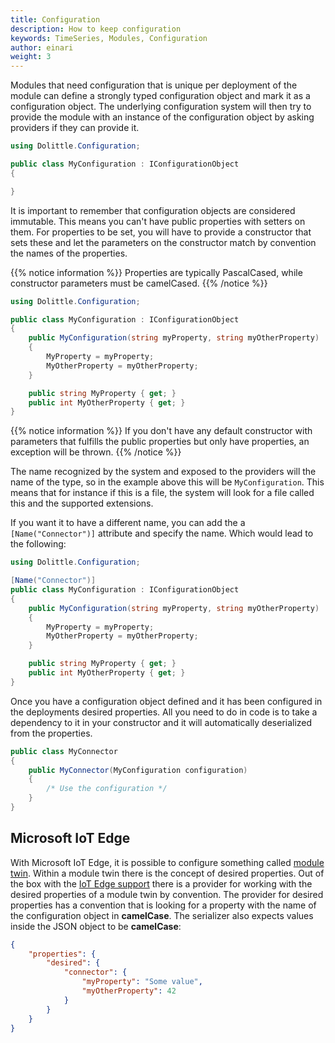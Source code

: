 ```yaml
---
title: Configuration
description: How to keep configuration
keywords: TimeSeries, Modules, Configuration
author: einari
weight: 3
---
```

Modules that need configuration that is unique per deployment of the module
can define a strongly typed configuration object and mark it as a configuration
object. The underlying configuration system will then try to provide the module
with an instance of the configuration object by asking providers if they can
provide it.

```csharp
using Dolittle.Configuration;

public class MyConfiguration : IConfigurationObject
{

}
```

It is important to remember that configuration objects are considered immutable.
This means you can't have public properties with setters on them. For properties
to be set, you will have to provide a constructor that sets these and let the
parameters on the constructor match by convention the names of the properties.

{{% notice information %}}
Properties are typically PascalCased, while constructor parameters must be camelCased.
{{% /notice %}}

```csharp
using Dolittle.Configuration;

public class MyConfiguration : IConfigurationObject
{
    public MyConfiguration(string myProperty, string myOtherProperty)
    {
        MyProperty = myProperty;
        MyOtherProperty = myOtherProperty;
    }

    public string MyProperty { get; }
    public int MyOtherProperty { get; }
}
```

{{% notice information %}}
If you don't have any default constructor with parameters that fulfills the public
properties but only have properties, an exception will be thrown.
{{% /notice %}}

The name recognized by the system and exposed to the providers will the name of the type,
so in the example above this will be `MyConfiguration`. This means that for instance if
this is a file, the system will look for a file called this and the supported extensions.

If you want it to have a different name, you can add the a `[Name("Connector")]` attribute
and specify the name. Which would lead to the following:

```csharp
using Dolittle.Configuration;

[Name("Connector")]
public class MyConfiguration : IConfigurationObject
{
    public MyConfiguration(string myProperty, string myOtherProperty)
    {
        MyProperty = myProperty;
        MyOtherProperty = myOtherProperty;
    }

    public string MyProperty { get; }
    public int MyOtherProperty { get; }
}
```

Once you have a configuration object defined and it has been configured in the deployments
desired properties. All you need to do in code is to take a dependency to it in your
constructor and it will automatically deserialized from the properties.

```csharp
public class MyConnector
{
    public MyConnector(MyConfiguration configuration)
    {
        /* Use the configuration */
    }
}
```

## Microsoft IoT Edge

With Microsoft IoT Edge, it is possible to configure something called [module twin](https://docs.microsoft.com/en-us/azure/iot-hub/iot-hub-devguide-module-twins).
Within a module twin there is the concept of desired properties.
Out of the box with the [IoT Edge support](https://www.nuget.org/packages/Dolittle.TimeSeries.Modules.IoTEdge/)
there is a provider for working with the desired properties of a module twin by convention.
The provider for desired properties has a convention that is looking for a property with the name of the configuration object
in **camelCase**. The serializer also expects values inside the JSON object to be **camelCase**:

```json
{
    "properties": {
        "desired": {
            "connector": {
                "myProperty": "Some value",
                "myOtherProperty": 42
            }
        }
    }
}
```
